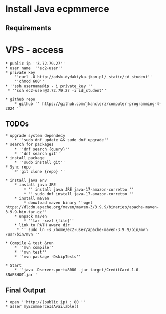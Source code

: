 # Install Java ecpmmerce

## Requirements
 
 # VPS - access
    * public ip ''3.72.79.27''
    * user name  ''ec2-user''
    * private key 
        ''curl -O http://adsk.dydaktyka.jkan.pl/_static/id_student''
        ''chmod 600''
    * ''ssh username@ip - i private_key ''
     * ''ssh ec2-user@3.72.79.27 -i id_student''

    * github repo
        * github '' https://github.com/jkanclerz/computer-programming-4-2024 ''


## TODOs
    * upgrade system dependecy
        * ''sudo dnf update && sudo dnf upgrade''
    * search for packages
        * ''dnf search {query}''
        * ''dnf search git''
    * install package
        * ''sudo install git''
    * Sync repo
        *''git clone {repo} ''

    * install java env
        * install java JRE
            * '' install java JRE java-17-amazon-corretto ''
            * '' sudo dnf install java-17-amazon-corretto ''
        * install maven
            * donwload maven binary ''wget https://dlcdn.apache.org/maven/maven-3/3.9.9/binaries/apache-maven-3.9.9-bin.tar.gz''
        * unpack maven
            * ''tar -xvzf {file}''
        * link to PATH aware dir
         * '' sudo ln -s /home/ec2-user/apache-maven-3.9.9/bin/mvn /usr/bin/mvn ''

    * Compile & test &run
        * ''mvn compile''
        * ''mvn test''
        * ''mvn package -DskipTests''

    * Start 
        * ''java -Dserver.port=8080 -jar target/CreditCard-1.0-SNAPSHOT.jar''

## Final Output
    * open ''http://(public ip) : 80 ''
    * asser myEcommerceIsAvailable()